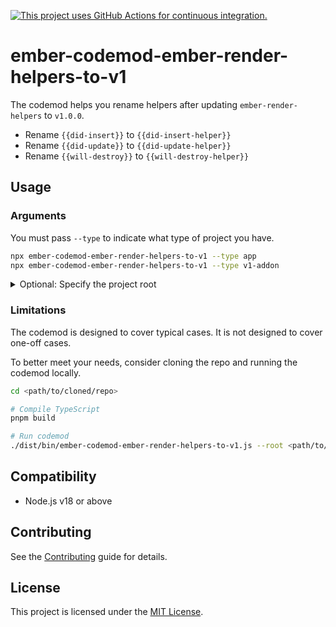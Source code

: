 [![This project uses GitHub Actions for continuous integration.](https://github.com/buschtoens/ember-render-helpers/actions/workflows/ci.yml/badge.svg)](https://github.com/buschtoens/ember-render-helpers/actions/workflows/ci.yml)

# ember-codemod-ember-render-helpers-to-v1

The codemod helps you rename helpers after updating `ember-render-helpers` to `v1.0.0`.

- Rename `{{did-insert}}` to `{{did-insert-helper}}`
- Rename `{{did-update}}` to `{{did-update-helper}}`
- Rename `{{will-destroy}}` to `{{will-destroy-helper}}`


## Usage

### Arguments

You must pass `--type` to indicate what type of project you have.

```sh
npx ember-codemod-ember-render-helpers-to-v1 --type app
npx ember-codemod-ember-render-helpers-to-v1 --type v1-addon
```

<details>

<summary>Optional: Specify the project root</summary>

Pass `--root` to run the codemod somewhere else (i.e. not in the current directory).

```sh
npx ember-codemod-ember-render-helpers-to-v1 --root <path/to/your/project>
```

</details>


### Limitations

The codemod is designed to cover typical cases. It is not designed to cover one-off cases.

To better meet your needs, consider cloning the repo and running the codemod locally.

```sh
cd <path/to/cloned/repo>

# Compile TypeScript
pnpm build

# Run codemod
./dist/bin/ember-codemod-ember-render-helpers-to-v1.js --root <path/to/your/project>
```


## Compatibility

- Node.js v18 or above


## Contributing

See the [Contributing](../CONTRIBUTING.md) guide for details.


## License

This project is licensed under the [MIT License](LICENSE.md).
